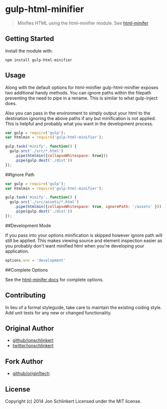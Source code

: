 # gulp-html-minifier

> Minifies HTML using the html-minifier module. See [html-minifer](https://github.com/kangax/html-minifier) 

## Getting Started
Install the module with: 

````
npm install gulp-html-minifier
`````

## Usage

Along with the default options for html-minifier gulp-html-minifier exposes two additional handy methods. You can ignore
paths within the filepath preventing the need to pipe in a rename. This is similar to what gulp-inject does. 

Also you can pass in the environment to simply output your html to the destination ignoring the above paths if any but
minification is not applied. This is helpful and probably what you want in the development process.

```js
var gulp = require('gulp');
var htmlmin = require('gulp-html-minifier');

gulp.task('minify', function() {
  gulp.src('./src/*.html')
    .pipe(htmlmin({collapseWhitespace: true}))
    .pipe(gulp.dest('./dist'))
});
````

##Ignore Path

```js
var gulp = require('gulp');
var htmlmin = require('gulp-html-minifier');

gulp.task('minify', function() {
  gulp.src('./src/assets/*.html')
    .pipe(htmlmin({collapseWhitespace: true, ignorePath: '/assets' }))
    .pipe(gulp.dest('./dist'))
});
````

##Development Mode

If you pass into your options minification is skipped however ignore path will still be applied. This makes viewing
source and element inspection easier as you probably don't want minified html when you're developing your application.

````js
options.env = 'development'
````

##Complete Options

See the [html-minifer docs](https://github.com/kangax/html-minifier) for complete options.

## Contributing
In lieu of a formal styleguide, take care to maintain the existing coding style. Add unit tests for any new or changed functionality.

## Original Author

+ [github/jonschlinkert](https://github.com/jonschlinkert)
+ [twitter/jonschlinkert](http://twitter.com/jonschlinkert)

## Fork Author

+ [github/origin1tech](https://github.com/origin1tech)

## License
Copyright (c) 2014 Jon Schlinkert
Licensed under the MIT license.